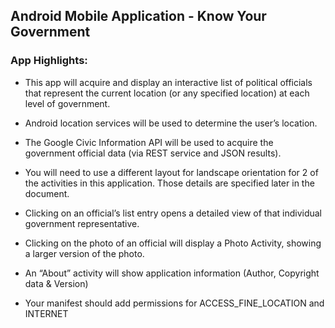 ## Android Mobile Application - Know Your Government

### App Highlights:

* This app will acquire and display an interactive list of political officials that represent the current location (or any specified location) at each level of government.

* Android location services will be used to determine the user’s location.

* The Google Civic Information API will be used to acquire the government official data (via REST service and
JSON results).

* You will need to use a different layout for landscape orientation for 2 of the activities in this application. Those details are specified later in the document.

* Clicking on an official’s list entry opens a detailed view of that individual government representative.

* Clicking on the photo of an official will display a Photo Activity, showing a larger version of the photo.

* An “About” activity will show application information (Author, Copyright data & Version)

* Your manifest should add permissions for ACCESS_FINE_LOCATION and INTERNET
